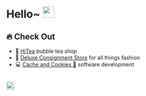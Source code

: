 # Hello~ <img src="https://raw.githubusercontent.com/iampavangandhi/iampavangandhi/master/gifs/Hi.gif" width="30px"></h2>

<!-- ## 🧍 About Me
* 🎓 Honours Bachelor of Mathematics at the University of Waterloo
* 💻 Lead Developer at [Cache and Cookies 🍪](https://www.linkedin.com/company/cache-and-cookies/ "Cache and Cookies")
* 🌎 React and Node enthusiast -->


## 🔥 Check Out
* 🍵 [HiTea](https://hiteato.ca/ "HiTea") bubble tea shop
* 👜 [Deluxe Consignment Store](https://deluxe-consignment.uk.r.appspot.com/ "DCS") for all things fashion
* 💻 [Cache and Cookies 🍪](https://www.linkedin.com/company/cache-and-cookies/ "Cache and Cookies") software development

<br />
<!-- ## 📧 Contact Me -->
<a href="https://www.linkedin.com/in/jimmyyang7/">
  <img align="left" alt="Jimmy's Linkedin" width="22px" src="https://cdn.jsdelivr.net/npm/simple-icons@v3/icons/linkedin.svg" />
</a>

<!-- ## 🤣 Hehe and Haha -->
<!-- * 🍌 Bananas are my favourite fruits -->
